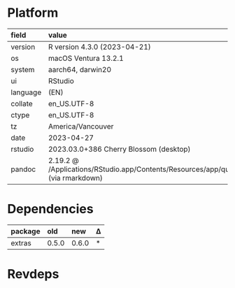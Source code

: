 # Platform

|field    |value                                                                                       |
|:--------|:-------------------------------------------------------------------------------------------|
|version  |R version 4.3.0 (2023-04-21)                                                                |
|os       |macOS Ventura 13.2.1                                                                        |
|system   |aarch64, darwin20                                                                           |
|ui       |RStudio                                                                                     |
|language |(EN)                                                                                        |
|collate  |en_US.UTF-8                                                                                 |
|ctype    |en_US.UTF-8                                                                                 |
|tz       |America/Vancouver                                                                           |
|date     |2023-04-27                                                                                  |
|rstudio  |2023.03.0+386 Cherry Blossom (desktop)                                                      |
|pandoc   |2.19.2 @ /Applications/RStudio.app/Contents/Resources/app/quarto/bin/tools/ (via rmarkdown) |

# Dependencies

|package |old   |new   |Δ  |
|:-------|:-----|:-----|:--|
|extras  |0.5.0 |0.6.0 |*  |

# Revdeps


